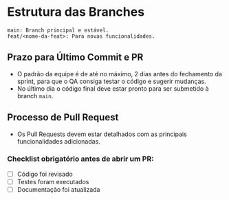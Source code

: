# Estrutura das Branches

```
main: Branch principal e estável.
feat/<nome-da-feat>: Para novas funcionalidades.
```

## Prazo para Último Commit e PR

- O padrão da equipe é de até no máximo, 2 dias antes do fechamento da sprint, para que o QA consiga testar o código e sugerir mudanças. 
- No último dia o código final deve estar pronto para ser submetido à branch `main`.

## Processo de Pull Request

- Os Pull Requests devem estar detalhados com as principais funcionalidades adicionadas.


### Checklist obrigatório antes de abrir um PR:

- [ ] Código foi revisado
- [ ] Testes foram executados
- [ ] Documentação foi atualizada

